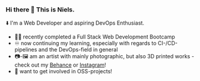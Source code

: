 ### Hi there 👋 This is Niels. 

⬇️ I'm a Web Developer and aspiring DevOps Enthusiast.
- 🧑‍💻 recently completed a Full Stack Web Development Bootcamp
- ♾️ now continuing my learning, especially with regards to CI-/CD-pipelines and the DevOps-field in general
- 📷-🖼️ am an artist with mainly photographic, but also 3D printed works - check out my [Behance](https://www.behance.net/nielsfechtel) or [Instagram](https://www.instagram.com/nielsfechtel/)!
- 🤝 want to get involved in OSS-projects!
